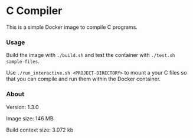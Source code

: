 # C Compiler

This is a simple Docker image to compile C programs.

### Usage

Build the image with `./build.sh` and test the container with `./test.sh sample-files`.

Use `./run_interactive.sh <PROJECT-DIRECTORY>` to mount a your C files so that you can compile and run them within the Docker container.

### About

Version: 1.3.0

Image size: 146 MB

Build context size: 3.072 kb

